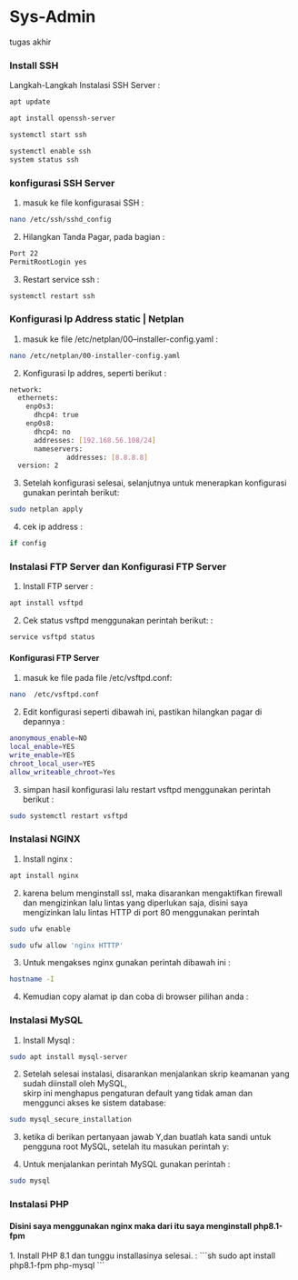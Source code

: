 # Sys-Admin
tugas akhir

<h3>Install SSH</h1>

Langkah-Langkah Instalasi SSH Server :
```sh
apt update
```
```sh
apt install openssh-server 
```
```sh
systemctl start ssh
```
```sh
systemctl enable ssh
system status ssh 
```
<h3>konfigurasi SSH Server</h1>

1. masuk ke file konfigurasai SSH :
```sh
nano /etc/ssh/sshd_config
```
2. Hilangkan Tanda Pagar, pada bagian :
```sh
Port 22
PermitRootLogin yes
```
3. Restart service ssh :
```sh
systemctl restart ssh
```

<h3>Konfigurasi Ip Address static | Netplan </h1>

1. masuk ke file /etc/netplan/00–installer-config.yaml :
```sh
nano /etc/netplan/00-installer-config.yaml
```
2. Konfigurasi Ip addres, seperti berikut :
```sh
network:
  ethernets:
    enp0s3:
      dhcp4: true
    enp0s8:
      dhcp4: no
      addresses: [192.168.56.108/24] 
      nameservers:
              addresses: [8.8.8.8]
  version: 2

```
3. Setelah konfigurasi selesai, selanjutnya untuk menerapkan konfigurasi gunakan perintah berikut:
```sh
sudo netplan apply
```
4. cek ip address :
```sh
if config
```

<h3>Instalasi FTP Server dan Konfigurasi FTP Server</h1>

1. Install FTP server  :
```sh
apt install vsftpd
```
2. Cek status vsftpd menggunakan perintah berikut: :
```sh
service vsftpd status
```
<h4>Konfigurasi FTP Server </h4>

1. masuk ke file pada file /etc/vsftpd.conf:
```sh
nano  /etc/vsftpd.conf 
```
2. Edit konfigurasi seperti dibawah ini, pastikan hilangkan pagar di depannya :
```sh
anonymous_enable=NO
local_enable=YES
write_enable=YES
chroot_local_user=YES
allow_writeable_chroot=Yes
```
3. simpan hasil konfigurasi lalu restart vsftpd menggunakan perintah berikut :
```sh
sudo systemctl restart vsftpd
```

<h3>Instalasi NGINX</h1>

1. Install nginx  :
```sh
apt install nginx
```
2. karena belum menginstall ssl, maka disarankan mengaktifkan firewall dan mengizinkan lalu lintas
   yang diperlukan saja, disini saya mengizinkan lalu lintas HTTP di port 80 menggunakan perintah
```sh
sudo ufw enable
```
```sh
sudo ufw allow 'nginx HTTTP'
```
3. Untuk mengakses nginx gunakan perintah dibawah ini  :
```sh
hostname -I
```
4. Kemudian copy alamat ip dan coba di browser pilihan anda  :


<h3>Instalasi MySQL</h1>

1. Install Mysql  :
```sh
sudo apt install mysql-server
```
2. Setelah selesai instalasi, disarankan menjalankan skrip keamanan yang sudah diinstall oleh MySQL,<br> skirp ini menghapus pengaturan default yang tidak aman dan menggunci akses ke sistem database:
```sh
sudo mysql_secure_installation
```
3. ketika di berikan pertanyaan jawab Y,dan buatlah kata sandi untuk pengguna root MySQL,
   setelah itu masukan perintah y:

4. Untuk menjalankan perintah MySQL gunakan perintah   :
```sh
sudo mysql
```

<h3>Instalasi PHP</h1>
<h4>Disini saya menggunakan nginx maka dari itu saya menginstall php8.1-fpm</h4>
1. Install PHP 8.1 dan tunggu installasinya selesai.  :
```sh
sudo apt install php8.1-fpm php-mysql
```
